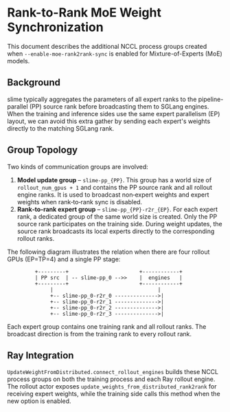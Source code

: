 # Rank-to-Rank MoE Weight Synchronization

This document describes the additional NCCL process groups created when
`--enable-moe-rank2rank-sync` is enabled for Mixture-of-Experts (MoE)
models.

## Background

slime typically aggregates the parameters of all expert ranks to the
pipeline-parallel (PP) source rank before broadcasting them to SGLang
engines. When the training and inference sides use the same expert
parallelism (EP) layout, we can avoid this extra gather by sending each
expert's weights directly to the matching SGLang rank.

## Group Topology

Two kinds of communication groups are involved:

1. **Model update group** – `slime-pp_{PP}`. This group has a world
   size of `rollout_num_gpus + 1` and contains the PP source rank and
   all rollout engine ranks. It is used to broadcast non‑expert weights
   and expert weights when rank‑to‑rank sync is disabled.
2. **Rank‑to‑rank expert group** – `slime-pp_{PP}-r2r_{EP}`. For each
   expert rank, a dedicated group of the same world size is created. Only
   the PP source rank participates on the training side. During weight
   updates, the source rank broadcasts its local experts directly to the
   corresponding rollout ranks.

The following diagram illustrates the relation when there are four
rollout GPUs (EP=TP=4) and a single PP stage:

```
         +---------+                       +------------+
         | PP src  | -- slime-pp_0 -->>    |  engines   |
         +---------+                       +------------+
              |                                  |
              +-- slime-pp_0-r2r_0 -------------->|
              +-- slime-pp_0-r2r_1 -------------->|
              +-- slime-pp_0-r2r_2 -------------->|
              +-- slime-pp_0-r2r_3 -------------->|
```

Each expert group contains one training rank and all rollout ranks. The
broadcast direction is from the training rank to every rollout rank.

## Ray Integration

`UpdateWeightFromDistributed.connect_rollout_engines` builds these NCCL
process groups on both the training process and each Ray rollout engine.
The rollout actor exposes `update_weights_from_distributed_rank2rank`
for receiving expert weights, while the training side calls this method
when the new option is enabled.
